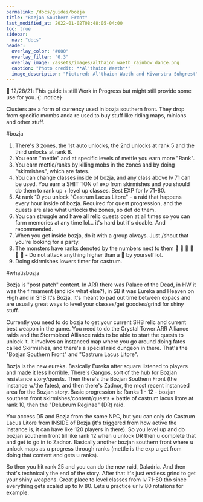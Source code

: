 ```yaml
---
permalink: /docs/guides/bozja
title: "Bozjan Southern Front"
last_modified_at: 2022-01-02T08:48:05-04:00
toc: true
sidebar:
  nav: "docs"
header:
  overlay_color: "#000"
  overlay_filter: "0.3"
  overlay_image: /assets/images/althaion_waeth_rainbow_dance.png
  caption: "Photo credit: **Al'thaion Waeth**"
  image_description: "Pictured: Al'thaion Waeth and Kivarstra Suhgrest"
---
```

🚫 12/28/21: This guide is still Work in Progress but might still provide some use for you.
{: .notice}

Clusters are a form of currency used in bozja southern front. They drop from specific mombs anda re used to buy stuff like riding maps, minions and other stuff.

#bozja 
1. There's 3 zones, the 1st auto unlocks, the 2nd unlocks at rank 5 and the third unlocks at rank 8. 
2. You earn "mettle" and at specific levels of mettle you earn more "Rank". 
3. You earn mettle/ranks by killing mobs in the zones and by doing "skirmishes", which are fates. 
4. You can change classes inside of bozja, and any class above lv 71 can be used. You earn a SHIT TON of exp from skirmishes and you should do them to rank up + level up classes. Best EXP for lv 71-80.
5. At rank 10 you unlock "Castrum Lacus Litore" - a raid that happens every hour inside of bozja. Required for quest progression, and the quests are also what unlocks the zones, so def do them. 
6. You can struggle and have all relic quests open at all times so you can farm memories at any time lol... it's hard but it's doable. And recommended. 
7. When you get inside bozja, do it with a group always. Just /shout that you're looking for a party. 
8. The monsters have ranks denoted by the numbers next to them       - Do not attack anything higher than a   by yourself lol. 
9. Doing skirmishes lowers timer for castrum. 

#whatisbozja

Bozja is "post patch" content. In ARR there was Palace of the Dead, in HW it was the firmament (and idk what else?), in SB it was Eureka and Heaven on High and in ShB It's Bozja. It's meant to pad out time between expacs and are usually great ways to level your classes/get goodies/grind for shiny stuff.

Currently you need to do bozja to get your current SHB relic and current best weapon in the game. You need to do the Crystal Tower ARR Alliance raids and the Stormblood Alliance raids to be able to start the quests to unlock it. It involves an instanced map where you go around doing fates called Skirmishes, and there's a special raid dungeon in there. That's the "Bozjan Southern Front" and "Castrum Lacus Litore". 

Bozja is the new eureka. Basically Eureka after square listened to players and made it less horrible. There's Gangos, sort of the hub for Bozjan resistance story/quests. Then there's the Bozjan Southern Front (the instance w/the fates), and then there's Zadnor, the most recent instanced area for the Bozjan story. Basic progression is: Ranks 1 - 12 - bozjan southern front skirmishes/content/quests + battle of castrum lacus litore at rank 10, then the "Delubrum Reginae" (DR) raid.

You access DR and Bozja from the same NPC, but you can only do Castrum Lacus Litore from INSIDE of Bozja (it's triggered from how active the instance is, it can have like 120 players in there). So you level up and do bozjan southern front till like rank 12 when u unlock DR then u complete that and get to go in to Zadnor. Basically another bozjan southern front where u unlock maps as u progress through ranks (mettle is the exp u get from doing that content and gets u ranks).

So then you hit rank 25 and you can do the new raid, Daladria. And then that's technically the end of the story. After that it's just endless grind to get your shiny weapons. Great place to level classes from lv 71-80 tho since everything gets scaled up to lv 80. Lets u practice ur lv 80 rotations for example.
